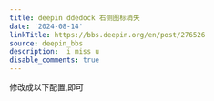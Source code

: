 ```yaml
---
title: deepin ddedock 右侧图标消失
date: '2024-08-14'
linkTitle: https://bbs.deepin.org/en/post/276526
source: deepin_bbs
description:  i miss u 
disable_comments: true
---
```

修改成以下配置,即可

